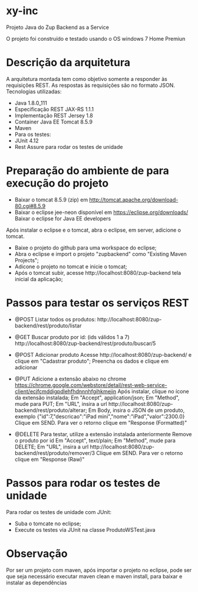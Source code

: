 # xy-inc
Projeto Java do Zup Backend as a Service

O projeto foi construído e testado usando o OS windows 7 Home Premiun

# Descrição da arquitetura
A arquitetura montada tem como objetivo somente a responder às requisições REST.
As respostas às requisições são no formato JSON.
Tecnologias utilizadas:
- Java 1.8.0_111
- Especificação REST JAX-RS 1.1.1
- Implementação REST Jersey 1.8
- Container Java EE Tomcat 8.5.9
- Maven
- Para os testes:
- JUnit 4.12
- Rest Assure para rodar os testes de unidade


# Preparação do ambiente de para execução do projeto
- Baixar o tomcat 8.5.9 (zip) em http://tomcat.apache.org/download-80.cgi#8.5.9
- Baixar o eclipse jee-neon disponível em https://eclipse.org/downloads/
  Baixar o eclipse for Java EE developers

Após instalar o eclipse e o tomcat, abra o eclipse, em server, adicione o tomcat.

- Baixe o projeto do github para uma workspace do eclipse; 
- Abra o eclipse e import o projeto "zupbackend" como "Existing Maven Projects";
- Adicone o projeto no tomcat e inicie o tomcat;
- Após o tomcat subir, acesse http://localhost:8080/zup-backend tela inicial da aplicação;

# Passos para testar os serviços REST
- @POST Listar todos os produtos: 
http://localhost:8080/zup-backend/rest/produto/listar

- @GET Buscar produto por id: (ids válidos 1 a 7)
http://localhost:8080/zup-backend/rest/produto/buscar/5

- @POST Adicionar produto
Acesse http://localhost:8080/zup-backend/ e clique em "Cadastrar produto";
Preencha os dados e clique em adicionar

- @PUT Adicione a extensão abaixo no chrome
https://chrome.google.com/webstore/detail/rest-web-service-client/ecjfcmddigpdlehfhdnnnhfgihkmejin
Após instalar, clique no ícone da extensão instalada;
Em "Accept", application/json;
Em "Method", mude para PUT;
Em "URL", insira a url http://localhost:8080/zup-backend/rest/produto/alterar;
Em Body, insira o JSON de um produto, exemplo {"id":7,"descricao":"iPad mini","nome":"iPad","valor":2300.0}
Clique em SEND. Para ver o retorno clique em "Response (Formatted)"

- @DELETE Para testar, utilize a extensão instalada anteriormente
Remove o produto por id
Em "Accept", text/plain;
Em "Method", mude para DELETE;
Em "URL", insira a url http://localhost:8080/zup-backend/rest/produto/remover/3
Clique em SEND. Para ver o retorno clique em "Response (Raw)"

# Passos para rodar os testes de unidade
Para rodar os testes de unidade com JUnit:
- Suba o tomcate no eclipse;
- Execute os testes via JUnit na classe ProdutoWSTest.java

# Observação
Por ser um projeto com maven, após importar o projeto no eclipse, pode ser que seja necessário executar maven clean e maven install, 
para baixar e instalar as dependências


